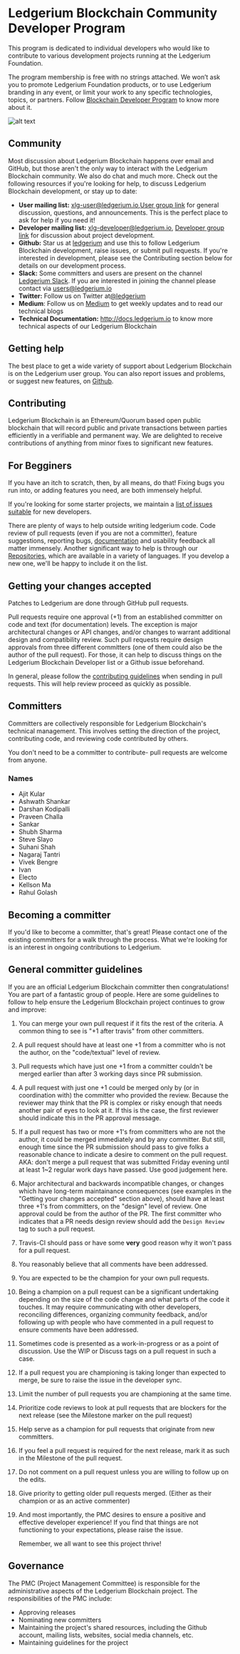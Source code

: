 # Ledgerium Blockchain Community Developer Program
This program is dedicated to individual developers who would like to contribute to various development projects running at the Ledgerium Foundation.

The program membership is free with no strings attached. We won’t ask you to promote Ledgerium Foundation products, or to use Ledgerium branding in any event, or limit your work to any specific technologies, topics, or partners. 
Follow [Blockchain Developer Program](https://medium.com/ledgerium-io/join-our-ledgerium-blockchain-developer-program-a203209f46fb) to know more about it.

![alt text](https://github.com/ledgerium-io/ledgeriumwiki/blob/master/opencommunity/opendevelopercommunity.jpg)

## Community
Most discussion about Ledgerium Blockchain happens over email and GitHub, but those aren't the only way to interact with the Ledgerium Blockchain community. We also do chat and much more. Check out the following resources if you're looking for help, to discuss Ledgerium Blockchain development, or stay up to date:


* __User mailing list:__  xlg-user@ledgerium.io,[User group link](https://groups.google.com/a/theblockledger.net/forum/#!forum/xlg-user) for general discussion, questions, and announcements. This is the perfect place to ask for help if you need it!
* __Developer mailing list:__ xlg-developer@ledgerium.io, [Developer group link](https://groups.google.com/a/theblockledger.net/forum/#!forum/xlg-developer) for discussion about project development.
* __Github:__ Star us at [ledgerium](https://github.com/ledgerium-io) and use this to follow Ledgerium Blockchain development, raise issues, or submit pull requests. If you're interested in development, please see the Contributing section below for details on our development process.
* __Slack:__ Some committers and users are present on the channel [Ledgerium Slack](https://ledgerium.slack.com). If you are interested in joining the channel please contact via users@ledgerium.io
* __Twitter:__ Follow us on Twitter at[@ledgerium](https://twitter.com/ledgerium?lang=en)
* __Medium__: Follow us on [Medium](https://medium.com/ledgerium-io/) to get weekly updates and to read our technical blogs
* __Technical Documentation:__ http://docs.ledgerium.io to know more technical aspects of our Ledgerium Blockchain

    
## Getting help
The best place to get a wide variety of support about Ledgerium Blockchain is on the Ledgerium user group. You can also report issues and problems, or suggest new features, on [Github](https://github.com/ledgerium-io).

## Contributing
Ledgerium Blockchain is an Ethereum/Quorum based open public blockchain that will record public and private transactions between parties efficiently in a verifiable and permanent way. We are delighted to receive contributions of anything from minor fixes to significant new features. 

## For Begginers
If you have an itch to scratch, then, by all means, do that! Fixing bugs you run into, or adding features you need, are both immensely helpful.

If you're looking for some starter projects, we maintain a [list of issues suitable](https://github.com/ledgerium-io/ledgeriumwiki/issues) for new developers.

There are plenty of ways to help outside writing ledgerium code. Code review of pull requests (even if you are not a committer), feature suggestions, reporting bugs, [documentation]() and usability feedback all matter immensely. Another significant way to help is through our [Repositories](https://github.com/ledgerium-io/), which are available in a variety of languages. If you develop a new one, we'll be happy to include it on the list.

## Getting your changes accepted

Patches to Ledgerium are done through GitHub pull requests.

Pull requests require one approval (+1) from an established committer on code and text (for documentation) levels. The exception is major architectural changes or API changes, and/or changes to
warrant additional design and compatibility review. Such pull requests require design approvals from three different committers (one of them could also be the author of the pull request). For those, it can help to discuss things on the Ledgerium Blockchain Developer list or a Github issue beforehand.

In general, please follow the [contributing guidelines](https://github.com/ledgerium-io/ledgeriumwiki/blob/feature/lb-23/opencommunity/contributing_guidlines.md) when sending in pull requests. This will help review proceed as quickly as possible.

## Committers

Committers are collectively responsible for Ledgerium Blockchain's technical management. This involves setting the direction of the project, contributing code, and reviewing code contributed by others.

You don't need to be a committer to contribute- pull requests are welcome from anyone.
### Names

* Ajit Kular
* Ashwath Shankar
* Darshan Kodipalli
* Praveen Challa
* Sankar
* Shubh Sharma
* Steve Slayo
* Suhani Shah
* Nagaraj Tantri
* Vivek Bengre
* Ivan
* Electo
* Kellson Ma
* Rahul Golash
## Becoming a committer

If you'd like to become a committer, that's great! Please contact one of the existing committers for a walk through the process. What we're looking for is an interest in ongoing contributions to Ledgerium.

## General committer guidelines

If you are an official Ledgerium Blockchain committer then congratulations! You are part of a fantastic group of people. Here are some guidelines to follow to help ensure the Ledgerium Blockchain project continues to grow and improve:

1. You can merge your own pull request if it fits the rest of the criteria. A common thing to see is "+1 after travis" from other committers.

2. A pull request should have at least one +1 from a committer who is not the author, on the "code/textual" level of review.

3. Pull requests which have just one +1 from a committer couldn't be merged earlier than after 3 working days since PR submission. 

4. A pull request with just one +1 could be merged only by (or in coordination with) the committer who provided the review. Because the reviewer may think that the PR is complex or risky enough that needs another pair of eyes to look at it. If this is the case, the first reviewer should indicate this in the PR approval message.

5. If a pull request has two or more +1's from committers who are not the author, it could be merged immediately and by any committer. But still, enough time since the PR submission should pass to give folks a reasonable chance to indicate a desire to comment on the pull request. AKA: don't merge a pull request that was submitted Friday evening until at least 1~2 regular work days have passed. Use good judgement here.

6. Major architectural and backwards incompatible changes, or changes which have long-term maintainance consequences (see examples in the "Getting your changes accepted" section above), should have at least three +1's from committers, on the "design" level of review. One approval could be from the author of the PR. The first committer who indicates that a PR needs design review should add the `Design Review` tag to such a pull request.

7.  Travis-CI should pass or have some __very__ good reason why it won't pass for a pull request.

8. You reasonably believe that all comments have been addressed.

9. You are expected to be the champion for your own pull requests.

10. Being a champion on a pull request can be a significant undertaking depending on the size of the code change and what parts of the code it touches. It may require communicating with other developers, reconciling differences, organizing community feedback, and/or following up with people who have commented in a pull request to ensure comments have been addressed.

11. Sometimes code is presented as a work-in-progress or as a point of discussion. Use the WIP or Discuss tags on a pull request in such a case.

12. If a pull request you are championing is taking longer than expected to merge, be sure to raise the issue in the developer sync.

13. Limit the number of pull requests you are championing at the same time.

14. Prioritize code reviews to look at pull requests that are blockers for the next release (see the Milestone marker on the pull request)
15. Help serve as a champion for pull requests that originate from new committers.

16. If you feel a pull request is required for the next release, mark it as such in the Milestone of the pull request.
17. Do not comment on a pull request unless you are willing to follow up on the edits.

18. Give priority to getting older pull requests merged. (Either as their champion or as an active commenter)

19. And most importantly, the PMC desires to ensure a positive and effective developer experience! If you find that things are not functioning to your expectations, please raise the issue.

    Remember, we all want to see this project thrive!
## Governance

The PMC (Project Management Committee) is responsible for the administrative aspects of the Ledgerium Blockchain project. The responsibilities of the PMC include:
* Approving releases
* Nominating new committers
* Maintaining the project's shared resources, including the Github account, mailing lists, websites, social media channels, etc.
* Maintaining guidelines for the project